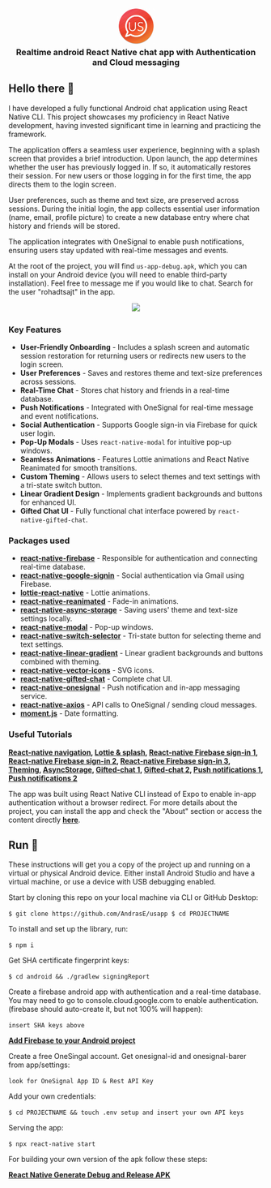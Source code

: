 <h3 align="center">
    <a href="https://youtu.be/w_1VowseA3g?si=4nr223Uw9BDL2BHc" target="_blank" rel="noopener noreferrer">
  <img src=" https://github.com/AndrasE/raw-readme/blob/e0ba0d38fc6f2bb201983bbc4986e59f1ae946f2/logo/us-readme.png" width="75">
    </a>
  <br/>
  Realtime android React Native chat app with Authentication and Cloud messaging
</h3>

## Hello there 👋

I have developed a fully functional Android chat application using React Native CLI. This project showcases my proficiency in React Native development, having invested significant time in learning and practicing the framework.

The application offers a seamless user experience, beginning with a splash screen that provides a brief introduction. Upon launch, the app determines whether the user has previously logged in. If so, it automatically restores their session. For new users or those logging in for the first time, the app directs them to the login screen.

User preferences, such as theme and text size, are preserved across sessions. During the initial login, the app collects essential user information (name, email, profile picture) to create a new database entry where chat history and friends will be stored.

The application integrates with OneSignal to enable push notifications, ensuring users stay updated with real-time messages and events.

At the root of the project, you will find `us-app-debug.apk`, which you can install on your Android device (you will need to enable third-party installation). Feel free to message me if you would like to chat. Search for the user "rohadtsajt" in the app.

<p align="center">
 <a href="https://youtu.be/w_1VowseA3g?si=4nr223Uw9BDL2BHc"
target="_blank"
rel="noopener noreferrer">
   <img src="https://github.com/AndrasE/raw-readme/blob/main/us-app-yt.gif?raw=true" width="350"> </a>
</p>

### Key Features

- **User-Friendly Onboarding** - Includes a splash screen and automatic session restoration for returning users or redirects new users to the login screen.
- **User Preferences** - Saves and restores theme and text-size preferences across sessions.
- **Real-Time Chat** - Stores chat history and friends in a real-time database.
- **Push Notifications** - Integrated with OneSignal for real-time message and event notifications.
- **Social Authentication** - Supports Google sign-in via Firebase for quick user login.
- **Pop-Up Modals** - Uses `react-native-modal` for intuitive pop-up windows.
- **Seamless Animations** - Features Lottie animations and React Native Reanimated for smooth transitions.
- **Custom Theming** - Allows users to select themes and text settings with a tri-state switch button.
- **Linear Gradient Design** - Implements gradient backgrounds and buttons for enhanced UI.
- **Gifted Chat UI** - Fully functional chat interface powered by `react-native-gifted-chat`.

### Packages used

- **[react-native-firebase](https://rnfirebase.io/)** - Responsible for authentication and connecting real-time database.
- **[react-native-google-signin](https://github.com/react-native-google-signin/google-signin)** - Social authentication via Gmail using Firebase.
- **[lottie-react-native](https://www.npmjs.com/package/lottie-react-native)** - Lottie animations.
- **[react-native-reanimated](https://docs.swmansion.com/react-native-reanimated/)** - Fade-in animations.
- **[react-native-async-storage](https://www.npmjs.com/package/@react-native-async-storage/async-storage)** - Saving users' theme and text-size settings locally.
- **[react-native-modal](https://www.npmjs.com/package/react-native-modal)** - Pop-up windows.
- **[react-native-switch-selector](https://www.npmjs.com/package/react-native-switch-selector)** - Tri-state button for selecting theme and text settings.
- **[react-native-linear-gradient](https://www.npmjs.com/package/react-native-linear-gradient)** - Linear gradient backgrounds and buttons combined with theming.
- **[react-native-vector-icons](https://www.npmjs.com/package/react-native-vector-icons)** - SVG icons.
- **[react-native-gifted-chat](https://www.npmjs.com/package/react-native-gifted-chat?activeTab=versions)** - Complete chat UI.
- **[react-native-onesignal](https://documentation.onesignal.com/docs/react-native-sdk-setup)** - Push notification and in-app messaging service.
- **[react-native-axios](https://www.npmjs.com/package/react-native-axios)** - API calls to OneSignal / sending cloud messages.
- **[moment.js](https://momentjs.com/)** - Date formatting.

### Useful Tutorials

**[React-native navigation](https://youtu.be/I7POH4acHV8?si=ujz9tW3-b0x1LFU8), [Lottie & splash](https://youtu.be/mZXCOdIFg6Q?si=KGwVJEzNPHA6h1a_), [React-native Firebase sign-in 1](https://youtu.be/RkQpvlosGz0?si=jaUdyw3E8e13ly2e), [React-native Firebase sign-in 2](https://youtu.be/8aARNaWR78Q?si=mJEqlk6ffdHqNXbN), [React-native Firebase sign-in 3](https://youtu.be/RrGtyfo1wr0?si=_J5qp15yHs-VIO9Y),
[Theming](https://youtu.be/km1qm1Zz2lY?si=owQr0aFeMmk6fvqH),
[AsyncStorage](https://youtu.be/PRGHWgTydyQ?si=b-pveeF2814-PduM),
[Gifted-chat 1](https://youtu.be/Z0riAoqXrwo?si=dMS8Pf6LkjIvFCZK), [Gifted-chat 2](https://youtu.be/Z0riAoqXrwo?si=dMS8Pf6LkjIvFCZK),
[Push notifications 1](https://youtu.be/Qcxa6dxfUFo?si=xZ3G5Cg0_FpmAU9Q), [Push notifications 2](https://youtu.be/X5kjfW1rfig?si=dW8S6h1CiG63fEMC)**

The app was built using React Native CLI instead of Expo to enable in-app authentication without a browser redirect. For more details about the project, you can install the app and check the "About" section or access the content directly **[here](https://github.com/AndrasE/usapp/blob/main/src/screens/AboutMore.js)**.

## Run 🚀

These instructions will get you a copy of the project up and running on a virtual or physical Android device. Either install Android Studio and have a virtual machine, or use a device with USB debugging enabled.

Start by cloning this repo on your local machine via CLI or GitHub Desktop:

`
$ git clone https://github.com/AndrasE/usapp
$ cd PROJECTNAME
`

To install and set up the library, run:

`
$ npm i
`

Get SHA certificate fingerprint keys:

`
$ cd android && ./gradlew signingReport
`

Create a firebase android app with authentication and a real-time database. You may need to go to console.cloud.google.com to enable authentication. (firebase should auto-create it, but not 100% will happen):

`
insert SHA keys above
`

**[Add Firebase to your Android project](https://firebase.google.com/docs/android/setup)**

Create a free OneSingal account. Get onesignal-id and onesignal-barer from app/settings:

`
look for OneSignal App ID & Rest API Key
`

Add your own credentials:

`
$ cd PROJECTNAME && touch .env
setup and insert your own API keys
`

Serving the app:

`
$ npx react-native start
`

For building your own version of the apk follow these steps:

**[React Native Generate Debug and Release APK](https://medium.com/geekculture/react-native-generate-apk-debug-and-release-apk-4e9981a2ea51)**

